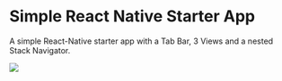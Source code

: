 # Simple React Native Starter App

A simple React-Native starter app with a Tab Bar, 3 Views and a nested Stack Navigator.

![](https://duaw26jehqd4r.cloudfront.net/items/383y2s2o0g3r460U2B2Y/base_app.gif)